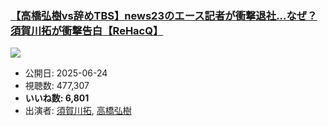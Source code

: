 ### [【高橋弘樹vs辞めTBS】news23のエース記者が衝撃退社…なぜ？須賀川拓が衝撃告白【ReHacQ】](https://www.youtube.com/watch?v=4CGY4E6aLXw)
[![](https://img.youtube.com/vi/4CGY4E6aLXw/sddefault.jpg)](https://www.youtube.com/watch?v=4CGY4E6aLXw)
-   公開日: 2025-06-24
-   視聴数: 477,307
-   **いいね数: 6,801**
-   出演者: [須賀川拓](/rehacq_fan/people/須賀川拓 "wikilink"), [高橋弘樹](/rehacq_fan/people/高橋弘樹 "wikilink")
